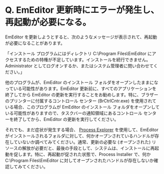 # Q. EmEditor 更新時にエラーが発生し、再起動が必要になる。

EmEditor を更新しようとすると、次のようなメッセージが表示されて、再起動が必要になることがあります。

「インストール プログラムにはディレクトリ C:\\Program Files\\EmEditor にアクセスするための特権が不足しています。インストールを続行できません。Administrator としてログオンするか、またはシステム管理者に問い合わせてください。」

他のプログラムが、EmEditor のインストール フォルダをオープンしたままになっている可能性があります。EmEditor 更新前に、すべてのアプリケーションを終了してから EmEditor の更新を実行することをお勧めします。特に、ブラザーのプリンターに付属するコントロール センター (BrCtrlCntr.exe) を使用されている場合、このプログラムが EmEditor のインストール フォルダをオープンしている可能性がありますので、タスクバーの通知領域にあるコントロール センターを終了してから、EmEditor の更新を実行してください。

それでも、まだ症状が発生する場合、 [Process Explorer](https://docs.microsoft.com/ja-jp/sysinternals/downloads/process-explorer) を使用して、EmEditor がインストールされるフォルダに対して、何かオープンされているハンドルが存在していないか調べてみてください。通常、更新の必要な (オープンされた) リソースの解放が必要だと、最後の手段として、システムは、インストールに再起動を促します。特に、再起動が促された状態で、Process Installer で、何か C:\\Program Files\\EmEditor に対してオープンされたハンドルが存在しないか確認してみてください。
